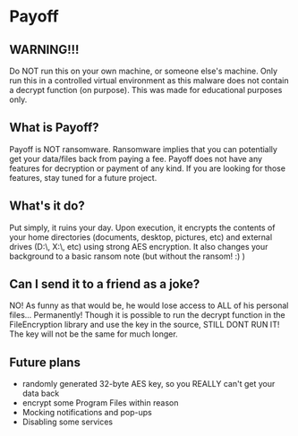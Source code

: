 # Payoff
## WARNING!!!
Do NOT run this on your own machine, or someone else's machine. Only run this in a controlled virtual environment as this malware does not contain a decrypt function (on purpose). This was made for educational purposes only. 
## What is Payoff?
Payoff is NOT ransomware. Ransomware implies that you can potentially get your data/files back from paying a fee. Payoff does not have any features for decryption or payment of any kind. If you are looking for those features, stay tuned for a future project. 
## What's it do? 
Put simply, it ruins your day. Upon execution, it encrypts the contents of your home directories (documents, desktop, pictures, etc) and  external drives (D:\\, X:\\, etc) using strong AES encryption. It also changes your background to a basic ransom note (but without the ransom! :) )
## Can I send it to a friend as a joke?
NO! As funny as that would be, he would lose access to ALL of his personal files... Permanently!
Though it is possible to run the decrypt function in the FileEncryption library and use the key in the source, STILL DONT RUN IT! The key will not be the same for much longer. 
## Future plans
- randomly generated 32-byte AES key, so you REALLY can't get your data back
- encrypt some Program Files within reason
- Mocking notifications and pop-ups
- Disabling some services